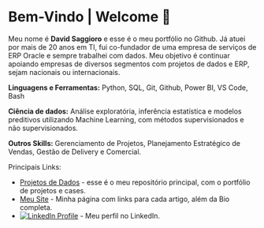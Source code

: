 # Bem-Vindo | Welcome 👋


Meu nome é **David Saggioro** e esse é o meu portfólio no Github. Já atuei por mais de 20 anos em TI, fui co-fundador de uma empresa de serviços de ERP Oracle e sempre trabalhei com dados. Meu objetivo é continuar apoiando empresas de diversos segmentos com projetos de dados e ERP, sejam nacionais ou internacionais.

**Linguagens e Ferramentas:**
Python, SQL, Git, Github, Power BI, VS Code, Bash

**Ciência de dados:**
Análise exploratória, inferência estatística e modelos preditivos utilizando Machine Learning, com métodos supervisionados e não supervisionados.

**Outros Skills:**
Gerenciamento de Projetos, Planejamento Estratégico de Vendas, Gestão de Delivery e Comercial.

Principais Links:
- [Projetos de Dados](https://github.com/davidsagg/data_projects) - esse é o meu repositório principal, com o portfólio de projetos e cases.
- [Meu Site](https://davidsaggioro.carrd.co/) - Minha página com links para cada artigo, além da Bio completa.
- [![LinkedIn Profile](https://img.shields.io/badge/-LinkedIn-blue?style=flat-square&amp;logo=Linkedin&amp;logoColor=white&amp)](https://www.linkedin.com/in/davidsaggioro/) - Meu perfil no LinkedIn.
